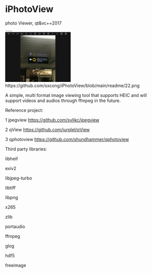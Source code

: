 # iPhotoView
photo Viewer, qt&amp;vc++2017



<img src="https://github.com/sxcong/iPhotoView/blob/main/readme/22.png" width="210px">
https://github.com/sxcong/iPhotoView/blob/main/readme/22.png

A simple, multi format image viewing tool that supports HEIC and will support videos and audios through ffmpeg in the future.

Reference project:

1 jpegview
https://github.com/sylikc/jpegview

2 qView
https://github.com/jurplel/qView

3 qphotoview
https://github.com/shundhammer/qphotoview

Third party libraries:

libheif

exiv2

libjpeg-turbo

libtiff

libpng

x265

zlib

portaudio

ffmpeg

glog

hdf5

freeimage




